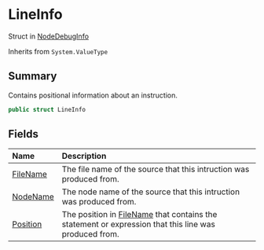 # LineInfo

Struct in [NodeDebugInfo](/docs/api/csharp/yarn.compiler.nodedebuginfo.md)

Inherits from `System.ValueType`

## Summary


Contains positional information about an instruction.


```csharp
public struct LineInfo
```

## Fields

|Name|Description|
|:---|:---|
|[FileName](/docs/api/csharp/yarn.compiler.nodedebuginfo.lineinfo.filename.md)|The file name of the source that this intruction was produced from.|
|[NodeName](/docs/api/csharp/yarn.compiler.nodedebuginfo.lineinfo.nodename.md)|The node name of the source that this intruction was produced from.|
|[Position](/docs/api/csharp/yarn.compiler.nodedebuginfo.lineinfo.position.md)|The position in  [FileName](yarn.compiler.nodedebuginfo.lineinfo.filename.md)  that contains the statement or expression that this line was produced from.|

